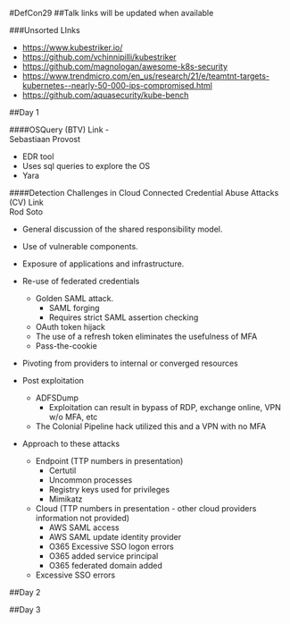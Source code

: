 #DefCon29
##Talk links will be updated when available

###Unsorted LInks
* https://www.kubestriker.io/ 
* https://github.com/vchinnipilli/kubestriker
* https://github.com/magnologan/awesome-k8s-security
* https://www.trendmicro.com/en_us/research/21/e/teamtnt-targets-kubernetes--nearly-50-000-ips-compromised.html
* https://github.com/aquasecurity/kube-bench

##Day 1

####OSQuery (BTV)
Link -   
Sebastiaan Provost  

* EDR tool
* Uses sql queries to explore the OS
* Yara

####Detection Challenges in Cloud Connected Credential Abuse Attacks (CV)
Link  
Rod Soto

- General discussion of the shared responsibility model. 
- Use of vulnerable components. 
- Exposure of applications and infrastructure. 
- Re-use of federated credentials
    - Golden SAML attack. 
        - SAML forging
        - Requires strict SAML assertion checking
    - OAuth token hijack                                                       
  	 - The use of a refresh token eliminates the usefulness of MFA  	 
  * Pass-the-cookie	 
- Pivoting from providers to internal or converged resources  
- Post exploitation
    - ADFSDump   
        - Exploitation can result in bypass of RDP, exchange online, VPN w/o MFA, etc   
    - The Colonial Pipeline hack utilized this and a VPN with no MFA
    
- Approach to these attacks    
    - Endpoint (TTP numbers in presentation)
        - Certutil
        - Uncommon processes
        - Registry keys used for privileges 
        - Mimikatz
    - Cloud (TTP numbers in presentation - other cloud providers information not provided)
        - AWS SAML access
        - AWS SAML update identity provider
        - O365 Excessive SSO logon errors
        - O365 added service principal
        - O365 federated domain added   
    - Excessive SSO errors 
     



##Day 2

##Day 3 